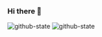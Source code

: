 ### Hi there 👋

![github-state](https://github-readme-stats.vercel.app/api?username=liangsheng715)
![github-state](https://github-readme-stats-eight-theta.vercel.app/api/top-langs/?username=liangsheng715)
<!--
**liangsheng715/liangsheng715** is a ✨ _special_ ✨ repository because its `README.md` (this file) appears on your GitHub profile.

Here are some ideas to get you started:

- 🔭 I’m currently working on ...
- 🌱 I’m currently learning ...
- 👯 I’m looking to collaborate on ...
- 🤔 I’m looking for help with ...
- 💬 Ask me about ...
- 📫 How to reach me: ...
- 😄 Pronouns: ...
- ⚡ Fun fact: ...
-->
